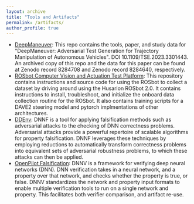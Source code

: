 ```yaml
---
layout: archive
title: "Tools and Artifacts"
permalink: /artifacts/
author_profile: true
---
```


- [DeepManeuver](https://github.com/MissMeriel/DeepManeuver): This repo contains the tools, paper, and study data for "DeepManeuver: Adversarial Test Generation for Trajectory Manipulation of Autonomous Vehicles". DOI 10.1109/TSE.2023.3301443. An archived copy of this repo and the data for this paper can be found at Zenodo record 8284708 and Zenodo record 8284640, respectively.
- [ROSbot Computer Vision and Actuation Test Platform](https://github.com/MissMeriel/ROSbot_data_collection): This repository contains instructions and source code for using the ROSbot to collect a dataset by driving around using the Husarion ROSbot 2.0. It contains instructions to install, troubleshoot, and initialize the onboard data collection routine for the ROSbot. It also contains training scripts for a DAVE2 steering model and pytorch implmentations of other architectures. 
- [DDEnv](https://github.com/MissMeriel/DDEnv): DNNF is a tool for applying falsification methods such as adversarial attacks to the checking of DNN correctness problems.
Adversarial attacks provide a powerful repertoire of scalable algorithms for property falsification.
DNNF leverages these techniques by employing reductions to automatically transform correctness problems into equivalent sets of adversarial robustness problems, to which these attacks can then be applied.
- [OpenPilot Falsification](https://github.com/MissMeriel/openpilot-falsification): DNNV is a framework for verifying deep neural networks (DNN). 
DNN verification takes in a neural network, and a property over that network, and checks whether the property is true, or false. 
DNNV standardizes the network and property input formats to enable multiple verification tools to run on a single network and property. 
This facilitates both verifier comparison, and artifact re-use.